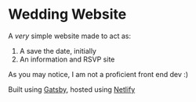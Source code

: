 # Wedding Website

A _very_ simple website made to act as:

1. A save the date, initially
2. An information and RSVP site

As you may notice, I am not a proficient front end dev :)

Built using [Gatsby](https://gatsbyjs.com), hosted using [Netlify](https://netlify.com/)

